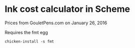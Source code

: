 # Ink cost calculator in Scheme

Prices from GouletPens.com on January 26, 2016

Requires the fmt egg

```chicken-install -s fmt```
